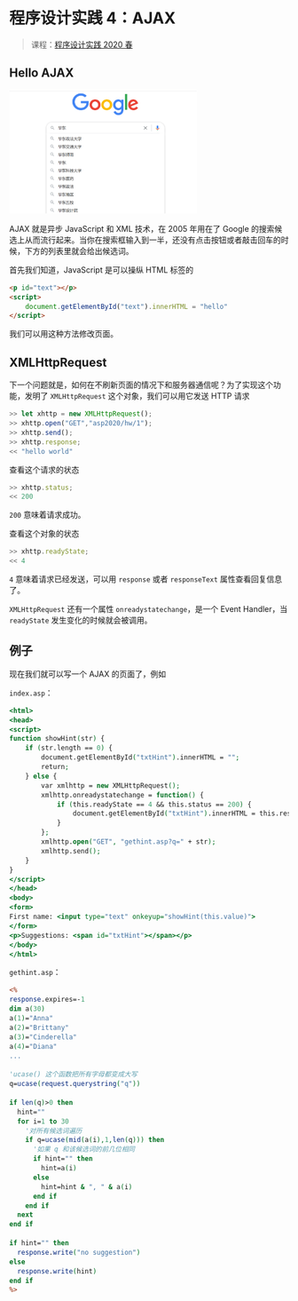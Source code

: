 # 程序设计实践 4：AJAX

> 课程：[程序设计实践 2020 春](./index)

## Hello AJAX

<img src=".\img\image-20200427145128467.png" alt="Google 搜索候选" style="zoom: 33%;" />

AJAX 就是异步 JavaScript 和 XML 技术，在 2005 年用在了 Google 的搜索候选上从而流行起来。当你在搜索框输入到一半，还没有点击按钮或者敲击回车的时候，下方的列表里就会给出候选词。

首先我们知道，JavaScript 是可以操纵 HTML 标签的

```html
<p id="text"></p>
<script>
    document.getElementById("text").innerHTML = "hello"
</script>
```

我们可以用这种方法修改页面。

## XMLHttpRequest

下一个问题就是，如何在不刷新页面的情况下和服务器通信呢？为了实现这个功能，发明了 `XMLHttpRequest` 这个对象，我们可以用它发送 HTTP 请求

```javascript
>> let xhttp = new XMLHttpRequest();
>> xhttp.open("GET","asp2020/hw/1");
>> xhttp.send();
>> xhttp.response;
<< "hello world"
```

查看这个请求的状态

```javascript
>> xhttp.status;
<< 200
```

`200` 意味着请求成功。

查看这个对象的状态

```javascript
>> xhttp.readyState;
<< 4
```

`4` 意味着请求已经发送，可以用 `response` 或者 `responseText` 属性查看回复信息了。

`XMLHttpRequest` 还有一个属性 `onreadystatechange`，是一个 Event Handler，当 `readyState` 发生变化的时候就会被调用。

## 例子

现在我们就可以写一个 AJAX 的页面了，例如

`index.asp`：

```asp
<html>
<head>
<script>
function showHint(str) {
    if (str.length == 0) {
        document.getElementById("txtHint").innerHTML = "";
        return;
    } else {
        var xmlhttp = new XMLHttpRequest();
        xmlhttp.onreadystatechange = function() {
            if (this.readyState == 4 && this.status == 200) {
                document.getElementById("txtHint").innerHTML = this.responseText;
            }
        };
        xmlhttp.open("GET", "gethint.asp?q=" + str);
        xmlhttp.send();
    }
}
</script>
</head>
<body>
<form>
First name: <input type="text" onkeyup="showHint(this.value)">
</form>
<p>Suggestions: <span id="txtHint"></span></p>
</body>
</html>
```

`gethint.asp`：

```asp
<%
response.expires=-1
dim a(30)
a(1)="Anna"
a(2)="Brittany"
a(3)="Cinderella"
a(4)="Diana"
...

'ucase() 这个函数把所有字母都变成大写
q=ucase(request.querystring("q"))

if len(q)>0 then
  hint=""
  for i=1 to 30 
    '对所有候选词遍历
    if q=ucase(mid(a(i),1,len(q))) then
      '如果 q 和该候选词的前几位相同
      if hint="" then
        hint=a(i)
      else
        hint=hint & ", " & a(i)
      end if
    end if
  next
end if

if hint="" then
  response.write("no suggestion")
else
  response.write(hint)
end if
%>
```